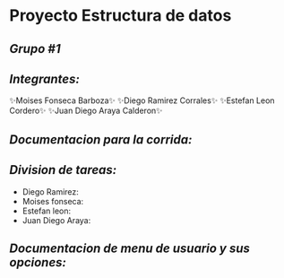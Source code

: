 # Proyecto Estructura de datos
## _Grupo #1_
## _Integrantes:_
✨Moises Fonseca Barboza✨
✨Diego Ramirez Corrales✨
✨Estefan Leon Cordero✨ 
✨Juan Diego Araya Calderon✨
## _Documentacion para la corrida:_

## _Division de tareas:_
- Diego Ramirez:
- Moises fonseca: 
- Estefan leon: 
- Juan Diego Araya: 

## _Documentacion de menu de usuario y sus opciones:_
